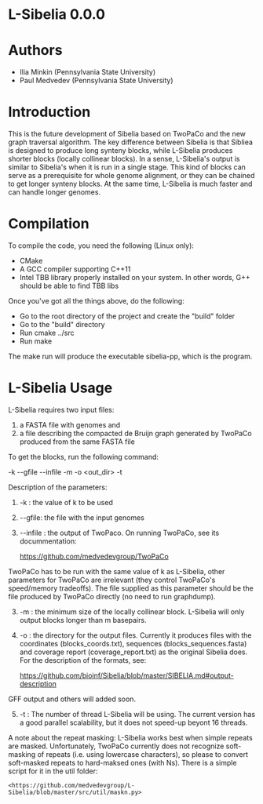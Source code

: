 L-Sibelia 0.0.0
===============

Authors
=======
* Ilia Minkin (Pennsylvania State University)
* Paul Medvedev (Pennsylvania State University)

Introduction
============

This is the future development of Sibelia based on TwoPaCo and the new graph
traversal algorithm. The key difference between Sibelia is that Sibliea is
designed to produce long synteny blocks, while L-Sibelia produces shorter
blocks (locally collinear blocks). In a sense, L-Sibelia's output is similar 
to Sibelia's when it is run in a single stage. This kind of blocks can serve
as a prerequisite for whole genome alignment, or they can be chained to get
longer synteny blocks. At the same time, L-Sibelia is much faster and can 
handle longer genomes.

Compilation
===========
To compile the code, you need the following (Linux only):

* CMake 
* A GCC compiler supporting C++11
* Intel TBB library properly installed on your system. In other words, G++
  should be able to find TBB libs 

Once you've got all the things above, do the following:

* Go to the root directory of the project and create the "build" folder
* Go to the "build" directory
* Run cmake ../src
* Run make

The make run will produce the executable sibelia-pp, which is the program.

L-Sibelia Usage
===============

L-Sibelia requires two input files:

1) a FASTA file with genomes and
2) a file describing the compacted de Bruijn graph generated by TwoPaCo
 produced from the same FASTA file

To get the blocks, run the following command:

-k <k> --gfile <fasta> --infile <dbg> -m <m> -o <out_dir> -t <threads>

Description of the parameters:

1) -k : the value of k to be used

3) --gfile: the file with the input genomes

2) --infile : the output of TwoPaco. On running TwoPaCo, see its docummentation:

	<https://github.com/medvedevgroup/TwoPaCo>

TwoPaCo has to be run with the same value of k as L-Sibelia, other parameters
for TwoPaCo are irrelevant (they control TwoPaCo's speed/memory tradeoffs). The
file supplied as this parameter should be the file produced by TwoPaCo directly
(no need to run graphdump).

3) -m : the minimum size of the locally collinear block. L-Sibelia will only
output blocks longer than m basepairs.

4) -o : the directory for the output files. Currently it produces files with
the coordinates (blocks_coords.txt), sequences (blocks_sequences.fasta) and
coverage report (coverage_report.txt) as the original Sibelia does. For the
description of the formats, see:

	<https://github.com/bioinf/Sibelia/blob/master/SIBELIA.md#output-description>

GFF output and others will added soon.

5) -t : The number of thread L-Sibelia will be using. The current version has
a good parallel scalability, but it does not speed-up beyont 16 threads.

A note about the repeat masking: L-Sibelia works best when simple repeats are 
masked. Unfortunately, TwoPaCo currently does not recognize soft-masking of 
repeats (i.e. using lowercase characters), so please to convert soft-masked
repeats to hard-maksed ones (with Ns). There is a simple script for it in
the util folder:

	<https://github.com/medvedevgroup/L-Sibelia/blob/master/src/util/maskn.py>
